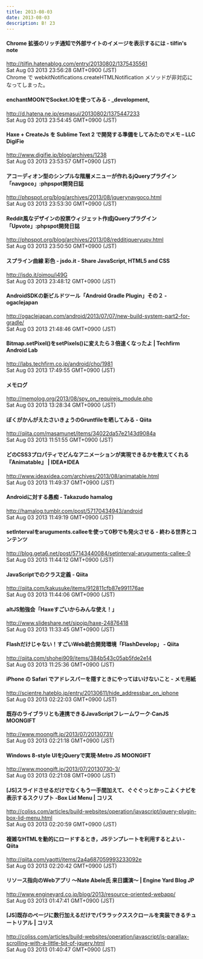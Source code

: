 ```yaml
---
title: 2013-08-03
date: 2013-08-03
description: B! 23
---
```


####  Chrome 拡張のリッチ通知で外部サイトのイメージを表示するには - tilfin's note
http://tilfin.hatenablog.com/entry/20130802/1375435561<br>
Sat Aug 03 2013 23:56:28 GMT+0900 (JST)<br>
Chrome で webkitNotifications.createHTMLNotification メソッドが非対応になってしまった。


#### enchantMOONでSocket.IOを使ってみる - _development,
http://d.hatena.ne.jp/esmasui/20130802/1375447233<br>
Sat Aug 03 2013 23:54:45 GMT+0900 (JST)<br>


#### Haxe + CreateJs を Sublime Text 2 で開発する準備をしてみたのでメモ – LLC DigiFie
http://www.digifie.jp/blog/archives/1238<br>
Sat Aug 03 2013 23:53:57 GMT+0900 (JST)<br>


#### アコーディオン型のシンプルな階層メニューが作れるjQueryプラグイン「navgoco」:phpspot開発日誌
http://phpspot.org/blog/archives/2013/08/jquerynavgoco.html<br>
Sat Aug 03 2013 23:53:30 GMT+0900 (JST)<br>


#### Reddit風なデザインの投票ウィジェット作成jQueryプラグイン「Upvote」:phpspot開発日誌
http://phpspot.org/blog/archives/2013/08/redditjqueryupv.html<br>
Sat Aug 03 2013 23:50:50 GMT+0900 (JST)<br>


#### スプライン曲線 彩色 - jsdo.it - Share JavaScript, HTML5 and CSS
http://jsdo.it/oimou/i49G<br>
Sat Aug 03 2013 23:48:12 GMT+0900 (JST)<br>


#### AndroidSDKの新ビルドツール「Android Gradle Plugin」その２ -ogaclejapan
http://ogaclejapan.com/android/2013/07/07/new-build-system-part2-for-gradle/<br>
Sat Aug 03 2013 21:48:46 GMT+0900 (JST)<br>


#### Bitmap.setPixel()をsetPixels()に変えたら３倍速くなったよ | Techfirm Android Lab
http://labs.techfirm.co.jp/android/cho/1981<br>
Sat Aug 03 2013 17:49:55 GMT+0900 (JST)<br>


#### メモログ
http://memolog.org/2013/08/spy_on_requirejs_module.php<br>
Sat Aug 03 2013 13:28:34 GMT+0900 (JST)<br>


#### ぼくがかんがえたさいきょうのGruntfileを晒してみる - Qiita
http://qiita.com/masamunet/items/34022da57e2143d9084a<br>
Sat Aug 03 2013 11:51:55 GMT+0900 (JST)<br>


#### どのCSS3プロパティでどんなアニメーションが実現できるかを教えてくれる『Animatable』 | IDEA*IDEA
http://www.ideaxidea.com/archives/2013/08/animatable.html<br>
Sat Aug 03 2013 11:49:37 GMT+0900 (JST)<br>


#### Androidに対する愚痴 - Takazudo hamalog
http://hamalog.tumblr.com/post/57170434943/android<br>
Sat Aug 03 2013 11:49:19 GMT+0900 (JST)<br>


#### setIntervalをaruguments.calleeを使って0秒でも発火させる - 終わる世界とコンテンツ
http://blog.geta6.net/post/57143440084/setinterval-aruguments-callee-0<br>
Sat Aug 03 2013 11:44:12 GMT+0900 (JST)<br>


#### JavaScriptでのクラス定義 - Qiita
http://qiita.com/kakusuke/items/912811cfb87e991176ae<br>
Sat Aug 03 2013 11:44:06 GMT+0900 (JST)<br>


#### altJS勉強会「Haxeすごいからみんな使え！」
http://www.slideshare.net/sipojp/haxe-24876418<br>
Sat Aug 03 2013 11:33:45 GMT+0900 (JST)<br>


#### Flashだけじゃない！すごいWeb統合開発環境「FlashDevelop」 - Qiita
http://qiita.com/shohei909/items/384b543c05ab5fde2e14<br>
Sat Aug 03 2013 11:25:36 GMT+0900 (JST)<br>


#### iPhone の Safari でアドレスバーを隠すときにやってはいけないこと - メモ用紙
http://scientre.hateblo.jp/entry/20130611/hide_addressbar_on_iphone<br>
Sat Aug 03 2013 02:22:03 GMT+0900 (JST)<br>


#### 既存のライブラリとも連携できるJavaScriptフレームワーク·CanJS MOONGIFT
http://www.moongift.jp/2013/07/20130731/<br>
Sat Aug 03 2013 02:21:18 GMT+0900 (JST)<br>


#### Windows 8-style UIをjQueryで実現·Metro JS MOONGIFT
http://www.moongift.jp/2013/07/20130730-3/<br>
Sat Aug 03 2013 02:21:08 GMT+0900 (JST)<br>


####   [JS]スライドさせるだけでなくもう一手間加えて、ぐぐぐっとかっこよくナビを表示するスクリプト -Box Lid Menu | コリス
http://coliss.com/articles/build-websites/operation/javascript/jquery-plugin-box-lid-menu.html<br>
Sat Aug 03 2013 02:20:59 GMT+0900 (JST)<br>


#### 複雑なHTMLを動的にロードするとき，JSテンプレートを利用するとよい - Qiita
http://qiita.com/yaotti/items/2a4a687059993233092e<br>
Sat Aug 03 2013 02:20:42 GMT+0900 (JST)<br>


#### リソース指向のWebアプリ 〜Nate Abele氏 来日講演〜 | Engine Yard Blog JP
http://www.engineyard.co.jp/blog/2013/resource-oriented-webapp/<br>
Sat Aug 03 2013 01:47:41 GMT+0900 (JST)<br>


####   [JS]既存のページに数行加えるだけでパララックススクロールを実装できるチュートリアル | コリス
http://coliss.com/articles/build-websites/operation/javascript/js-parallax-scrolling-with-a-little-bit-of-jquery.html<br>
Sat Aug 03 2013 01:40:47 GMT+0900 (JST)<br>


